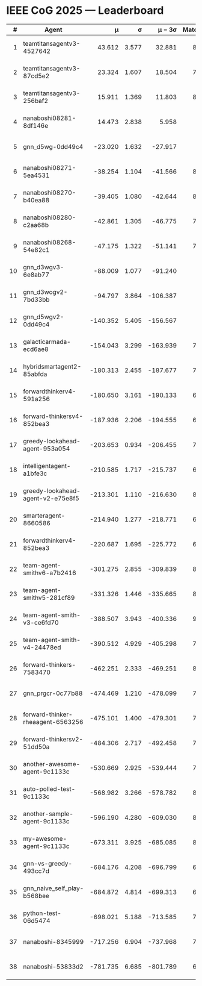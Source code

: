 # IEEE CoG 2025 — Leaderboard

| # | Agent | μ | σ | μ − 3σ | Matches | Updated |
|---:|---|---:|---:|---:|---:|---|
| 1 | teamtitansagentv3-4527642 | 43.612 | 3.577 | 32.881 | 8456 | 2025-08-30 19:57 |
| 2 | teamtitansagentv3-87cd5e2 | 23.324 | 1.607 | 18.504 | 7698 | 2025-08-30 19:57 |
| 3 | teamtitansagentv3-256baf2 | 15.911 | 1.369 | 11.803 | 8134 | 2025-08-30 19:57 |
| 4 | nanaboshi08281-8df146e | 14.473 | 2.838 | 5.958 | 356 | 2025-08-30 19:57 |
| 5 | gnn_d5wg-0dd49c4 | -23.020 | 1.632 | -27.917 | 180 | 2025-08-30 19:57 |
| 6 | nanaboshi08271-5ea4531 | -38.254 | 1.104 | -41.566 | 8338 | 2025-08-30 19:57 |
| 7 | nanaboshi08270-b40ea88 | -39.405 | 1.080 | -42.644 | 8380 | 2025-08-30 19:57 |
| 8 | nanaboshi08280-c2aa68b | -42.861 | 1.305 | -46.775 | 7718 | 2025-08-30 19:57 |
| 9 | nanaboshi08268-54e82c1 | -47.175 | 1.322 | -51.141 | 7960 | 2025-08-30 19:57 |
| 10 | gnn_d3wgv3-6e8ab77 | -88.009 | 1.077 | -91.240 | 238 | 2025-08-30 19:57 |
| 11 | gnn_d3wogv2-7bd33bb | -94.797 | 3.864 | -106.387 | 350 | 2025-08-30 19:57 |
| 12 | gnn_d5wgv2-0dd49c4 | -140.352 | 5.405 | -156.567 | 286 | 2025-08-30 19:57 |
| 13 | galacticarmada-ecd6ae8 | -154.043 | 3.299 | -163.939 | 7720 | 2025-08-30 19:57 |
| 14 | hybridsmartagent2-85abfda | -180.313 | 2.455 | -187.677 | 7073 | 2025-08-30 19:57 |
| 15 | forwardthinkerv4-591a256 | -180.650 | 3.161 | -190.133 | 6833 | 2025-08-30 19:57 |
| 16 | forward-thinkersv4-852bea3 | -187.936 | 2.206 | -194.555 | 6525 | 2025-08-30 19:57 |
| 17 | greedy-lookahead-agent-953a054 | -203.653 | 0.934 | -206.455 | 7364 | 2025-08-30 19:57 |
| 18 | intelligentagent-a1bfe3c | -210.585 | 1.717 | -215.737 | 6864 | 2025-08-30 19:57 |
| 19 | greedy-lookahead-agent-v2-e75e8f5 | -213.301 | 1.110 | -216.630 | 8176 | 2025-08-30 19:57 |
| 20 | smarteragent-8660586 | -214.940 | 1.277 | -218.771 | 6587 | 2025-08-30 19:57 |
| 21 | forwardthinkerv4-852bea3 | -220.687 | 1.695 | -225.772 | 6734 | 2025-08-30 19:57 |
| 22 | team-agent-smithv6-a7b2416 | -301.275 | 2.855 | -309.839 | 8360 | 2025-08-30 19:57 |
| 23 | team-agent-smithv5-281cf89 | -331.326 | 1.446 | -335.665 | 8580 | 2025-08-30 19:57 |
| 24 | team-agent-smith-v3-ce6fd70 | -388.507 | 3.943 | -400.336 | 9198 | 2025-08-30 19:57 |
| 25 | team-agent-smith-v4-24478ed | -390.512 | 4.929 | -405.298 | 7778 | 2025-08-30 19:57 |
| 26 | forward-thinkers-7583470 | -462.251 | 2.333 | -469.251 | 8000 | 2025-08-30 19:57 |
| 27 | gnn_prgcr-0c77b88 | -474.469 | 1.210 | -478.099 | 7550 | 2025-08-30 19:57 |
| 28 | forward-thinker-rheaagent-6563256 | -475.101 | 1.400 | -479.301 | 7182 | 2025-08-30 19:57 |
| 29 | forward-thinkersv2-51dd50a | -484.306 | 2.717 | -492.458 | 7370 | 2025-08-30 19:57 |
| 30 | another-awesome-agent-9c1133c | -530.669 | 2.925 | -539.444 | 7720 | 2025-08-30 19:57 |
| 31 | auto-polled-test-9c1133c | -568.982 | 3.266 | -578.782 | 8140 | 2025-08-30 19:57 |
| 32 | another-sample-agent-9c1133c | -596.190 | 4.280 | -609.030 | 8440 | 2025-08-30 19:57 |
| 33 | my-awesome-agent-9c1133c | -673.311 | 3.925 | -685.085 | 8000 | 2025-08-30 19:57 |
| 34 | gnn-vs-greedy-493cc7d | -684.176 | 4.208 | -696.799 | 6960 | 2025-08-30 19:57 |
| 35 | gnn_naive_self_play-b568bee | -684.872 | 4.814 | -699.313 | 6720 | 2025-08-30 19:57 |
| 36 | python-test-06d5474 | -698.021 | 5.188 | -713.585 | 7000 | 2025-08-30 19:57 |
| 37 | nanaboshi-8345999 | -717.256 | 6.904 | -737.968 | 7110 | 2025-08-30 19:57 |
| 38 | nanaboshi-53833d2 | -781.735 | 6.685 | -801.789 | 6120 | 2025-08-30 19:57 |
